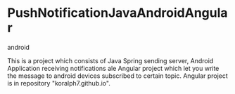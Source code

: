 # PushNotificationJavaAndroidAngular
android


This is a project which consists of Java Spring sending server, Android Application receiving notifications ale Angular project 
which let you write the message to android devices subscribed to certain topic. 
Angular project is in repository "koralph7.github.io". 
